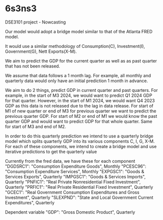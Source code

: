 # 6s3ns3
DSE3101 project - Nowcasting

Our model would adopt a bridge model similar to that of the Atlanta FRED model.

It would use a similar methodology of Consumption(C), Investment(I), Government(G), Nett Exports(X-M).

We aim to predict the GDP for the current quarter as well as as past quarter that has not been released. 

We assume that data follows a 1 month lag. For example, all monthly and quarterly data would only have an initial prediction 1 month in advance.

We aim to do 2 things, predict GDP in current quarter and past quarters. For example, in the start of M3 2024, we would want to predict Q1 2024 GDP for that quarter. However, in the start of M1 2024, we would want  Q4 2023 GDP as this data is not released due to the lag in data release. For start of M1 of new quarter or end of M3 for previous quarter we want to predict the previous quarter GDP. For start of M2 or end of M1 we would know the past quarter GDP and would want to predict GDP for that whole quarter. Same for start of M3 and end of M2.

In order to do this quarterly prediction we intend to use a quarterly bridge model which splits quarterly GDP into its various components C, I, G, X-M. For each of these components, we intend to create a bridge model and use iterative predictions to get the quarterly value

Currently from the fred data, we have these for each component
"DGDSRC1": "Consumption Expenditure Goods", Monthly
"PCESC96": "Consumption Expenditure Services", Monthly
"EXPGSC1": "Goods & Services Exports", Quarterly
"IMPGSC1": "Goods & Services Imports", Quarterly
"PNFIC1": "Real Private Nonresidential Fixed Investment", Quarterly
"PRFIC1": "Real Private Residential Fixed Investment", Quarterly
"GCEC1": "Real Government Consumption Expenditures and Gross Investment", Quarterly
"SLEXPND": "State and Local Government Current Expenditures", Quarterly

Dependent variable
"GDP": "Gross Domestic Product", Quarterly
